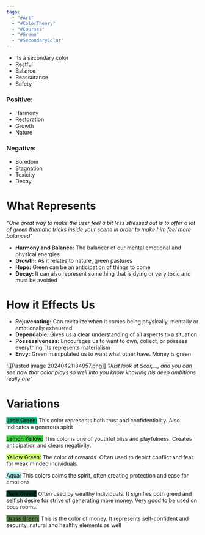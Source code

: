 ```yaml
---
tags:
  - "#Art"
  - "#ColorTheory"
  - "#Courses"
  - "#Green"
  - "#SecondaryColor"
---
```

- Its a secondary color
- Restful
- Balance
- Reassurance
- Safety
### Positive:
- Harmony
- Restoration
- Growth
- Nature
### Negative:
- Boredom
- Stagnation
- Toxicity
- Decay

# What Represents
_"One great way to make the user feel a bit less stressed out is to offer a lot of green thematic tricks inside your scene in order to make him feel more balanced"_

- **Harmony and Balance:** The balancer of our mental emotional and physical energies
- **Growth:** As it relates to nature, green pastures
- **Hope:** Green can be an anticipation of things to come
- **Decay:** It can also represent something that is dying or very toxic and must be avoided
# How it Effects Us
- **Rejuvenating:** Can revitalize when it comes being physically, mentally or emotionally exhausted
- **Dependable:** Gives us a clear understanding of all aspects to a situation
- **Possessiveness:** Encourages us to want to own, collect, or possess everything. Its represents materialism
- **Envy:** Green manipulated us to want what other have. Money is green

![[Pasted image 20240421134957.png]]
_"Just look at Scar,..., and you can see how that color plays so well into you know knowing his deep ambitions really are"_

# Variations

<mark style="background: #02a86c;">Jade Green:</mark>  This color represents both trust and confidentiality. Also indicates a generous spirit

<mark style="background: #32cc34;">Lemon Yellow:</mark>  This color is one of youthful bliss and playfulness. Creates anticipation and clears negativity.

<mark style="background: #cdfe67;">Yellow Green:</mark> The color of cowards. Often used to depict conflict and fear for weak minded individuals

<mark style="background: #afeeee;">Aqua:</mark> This colors calms the spirit, often creating protection and ease for emotions

<mark style="background: #023221;">Dark Green:</mark> Often used by wealthy individuals. It signifies both greed and selfish desire for strive of generating more money. Very good to be used on boss rooms.

<mark style="background: #577d48;">Grass Green:</mark> This is the color of money. It represents self-confident and security, natural and healthy elements as well





